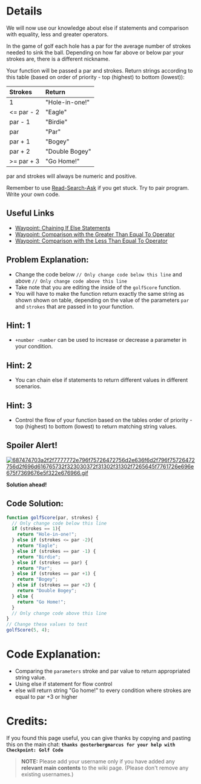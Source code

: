 # Details
We will now use our knowledge about else if statements and comparison with equality, less and greater operators.

In the game of golf each hole has a par for the average number of strokes needed to sink the ball. Depending on how far above or below par your strokes are, there is a different nickname.

Your function will be passed a par and strokes. Return strings according to this table (based on order of priority - top (highest) to bottom (lowest)):

| Strokes        | Return        |
|:-------------  |:------------- |
|1	             |"Hole-in-one!" |
|<= par - 2	     |"Eagle"        |
|par - 1	       |"Birdie"       |
|par	           |"Par"          |
|par + 1	       |"Bogey"        |
|par + 2	       |"Double Bogey" |
|>= par + 3	     |"Go Home!"     |

par and strokes will always be numeric and positive.

Remember to use [ Read-Search-Ask](http://github.com/FreeCodeCamp/freecodecamp/wiki/How-to-get-help-when-you-get-stuck) if you get stuck. Try to pair program. Write your own code.

## Useful Links
- [Waypoint: Chaining If Else Statements](http://www.freecodecamp.com/challenges/waypoint-chaining-if-else-statements)
- [Waypoint: Comparison with the Greater Than Equal To Operator](http://www.freecodecamp.com/challenges/waypoint-comparison-with-the-greater-than-equal-to-operator)
- [Waypoint: Comparison with the Less Than Equal To Operator](http://www.freecodecamp.com/challenges/waypoint-comparison-with-the-less-than-equal-to-operator)

## Problem Explanation:
- Change the code below `// Only change code below this line` and above `// Only change code above this line`
- Take note that you are editing the inside of the `golfScore` function.
- You will have to make the function return exactly the same string as shown shown on table, depending on the value of the parameters `par` and `strokes` that are passed in to your function.

## Hint: 1
- `+number -number` can be used to increase or decrease a parameter in your condition.

## Hint: 2
- You can chain else if statements to return different values in different scenarios.

## Hint: 3
- Control the flow of your function based on the tables order of priority - top (highest) to bottom (lowest) to return matching string values.

## Spoiler Alert!
[![687474703a2f2f7777772e796f75726472756d2e636f6d2f796f75726472756d2f696d616765732f323030372f31302f31302f7265645f7761726e696e675f7369676e5f322e676966.gif](https://files.gitter.im/FreeCodeCamp/Wiki/nlOm/thumb/687474703a2f2f7777772e796f75726472756d2e636f6d2f796f75726472756d2f696d616765732f323030372f31302f31302f7265645f7761726e696e675f7369676e5f322e676966.gif)](https://files.gitter.im/FreeCodeCamp/Wiki/nlOm/687474703a2f2f7777772e796f75726472756d2e636f6d2f796f75726472756d2f696d616765732f323030372f31302f31302f7265645f7761726e696e675f7369676e5f322e676966.gif)

**Solution ahead!**

## Code Solution:

```js
function golfScore(par, strokes) {
  // Only change code below this line
  if (strokes == 1){
    return "Hole-in-one!";
  } else if (strokes <= par -2){
    return "Eagle";
  } else if (strokes == par -1) {
    return "Birdie";
  } else if (strokes == par) {
    return "Par";
  } else if (strokes == par +1) {
    return "Bogey";
  } else if (strokes == par +2) {
    return "Double Bogey";
  } else {
    return "Go Home!";
  }
  // Only change code above this line
}
// Change these values to test
golfScore(5, 4);
```

# Code Explanation:
- Comparing the `parameters` stroke and par value to return appropriated string value.
- Using else if statement for flow control
- else will return string "Go home!" to every condition where strokes are equal to par +3 or higher

# Credits:
If you found this page useful, you can give thanks by copying and pasting this on the main chat:  **`thanks @osterbergmarcus for your help with Checkpoint: Golf Code`**

> **NOTE:** Please add your username only if you have added any **relevant main contents** to the wiki page. (Please don't remove any existing usernames.)
